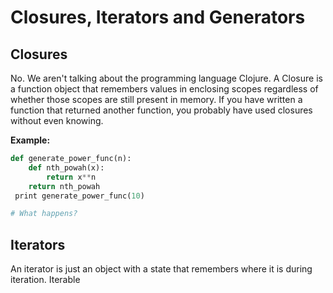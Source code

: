 # Closures, Iterators and Generators

## Closures

No. We aren't talking about the programming language Clojure. A Closure is a function object that remembers values in enclosing scopes regardless of whether those scopes are still present in memory. If you have written a function that returned another function, you probably have used closures without even knowing.

**Example:**

```py
def generate_power_func(n):
    def nth_powah(x):
        return x**n
    return nth_powah
 print generate_power_func(10)

# What happens?
```

## Iterators

An iterator is just an object with a state that remembers where it is during iteration. Iterable 




